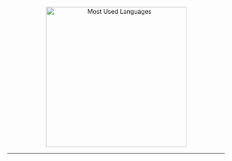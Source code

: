 <!--
**clem-fry/clem-fry** is a ✨ _special_ ✨ repository because its `README.md` (this file) appears on your GitHub profile.

Here are some ideas to get you started:

- 🔭 I’m currently working on ...
- 🌱 I’m currently learning ...
- 👯 I’m looking to collaborate on ...
- 🤔 I’m looking for help with ...
- 💬 Ask me about ...
- 📫 How to reach me: ...
- 😄 Pronouns: ...
- ⚡ Fun fact: ...
-->

<br>

<div align=center>
  <img width=325 src="https://github-readme-stats.vercel.app/api/top-langs?username=clem-fry&theme=transparent&layout=donut&hide=css&langs_count=8&border_radius=10&show_icons=true&locale=en" alt="Most Used Languages" />
</div>

<hr>
